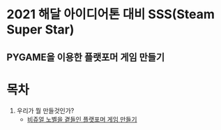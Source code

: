 2021 해달 아이디어톤 대비 SSS(Steam Super Star)
=======================
PYGAME을 이용한 플랫포머 게임 만들기
----------------
# 목차

1. 우리가 뭘 만들것인가?
   * [비쥬얼 노벨을 곁들인 플랫포머 게임 만들기](lecture/lecture1.md)

